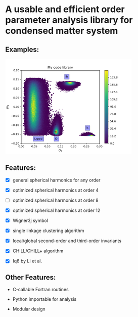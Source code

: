 # A usable and efficient order parameter analysis library for condensed matter system


## Examples: 

<img src="Q4_W4.png" width="400">

## Features: 

- [x] general spherical harmonics for any order

- [x] optimized spherical harmonics at order 4 

- [ ] optimized spherical harmonics at order 8

- [x] optimized spherical harmonics at order 12

- [x] Wigner3j symbol

- [x] single linkage clustering algorithm

- [x] local/global second-order and third-order invariants

- [x] CHILL/CHILL+ algorithm 

- [x] Iq6 by Li et al.


## Other Features:

* C-callable Fortran routines

* Python importable for analysis 

* Modular design 

 
